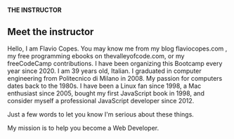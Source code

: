 #### THE INSTRUCTOR
## Meet the instructor

Hello, I am Flavio Copes. You may know me from my blog flaviocopes.com , my free programming ebooks on thevalleyofcode.com, or my freeCodeCamp contributions. I have been organizing this Bootcamp every year since 2020. I am 39 years old, Italian. I graduated in computer engineering from Politecnico di Milano in 2008. My passion for computers dates back to the 1980s. I have been a Linux fan since 1998, a Mac enthusiast since 2005, bought my first JavaScript book in 1998, and consider myself a professional JavaScript developer since 2012.

Just a few words to let you know I'm serious about these things.

My mission is to help you become a Web Developer.